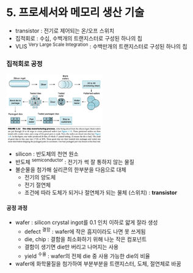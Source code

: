 # 5. 프로세서와 메모리 생산 기술

- transistor : 전기로 제어되는 온/오프 스위치
- 집적회로 : 수십, 수백개의 트랜지스터로 구성된 하나의 칩
- VLIS <sup>Very Large Scale Integration</sup> : 수백만개의 트랜지스터로 구성된 하나의 칩

### 집적회로 공정

<img src="img.png"  width="50%"/>

- silicon : 반도체의 천연 원소
- 반도체 <sup>semiconductor</sup> : 전기가 썩 잘 통하지 않는 물질
- 불순물을 첨가해 실리콘의 한부분을 다음으로 대체
    - 전기의 양도체
    - 전기 절연체
    - 조건에 따라 도체가 되거나 절연체가 되는 물체 (스위치) : **transistor**

#### 공정 과정

- wafer : silicon crystal ingot를 0.1 인치 이하로 얇게 잘라 생성
    - defect <sup>결함</sup> : wafer에 작은 흠지이라도 나면 못 쓰게됨
    - die, chip : 결함을 최소화하기 위해 나눈 작은 컴포넌트
    - 결함이 생기면 die만 버리고 나머지는 사용
    - yield <sup>수율</sup> : wafer의 전체 die 중 사용 가능한 die의 비율
- wafer에 화학물질을 첨가하여 부분부분을 트랜지스터, 도체, 절연체로 바꿈